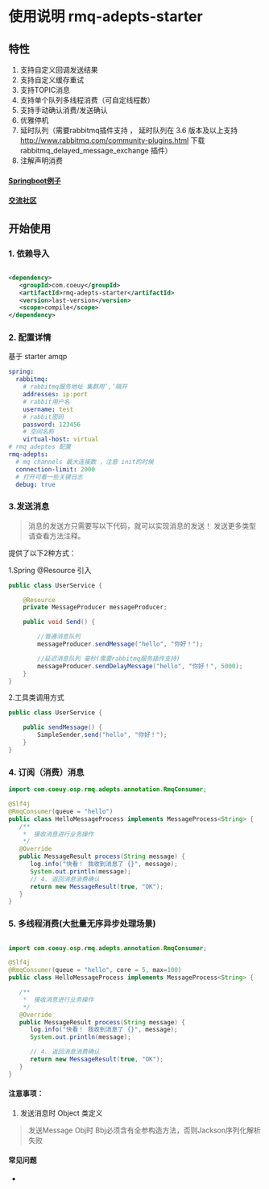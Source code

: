 # 使用说明 rmq-adepts-starter

## 特性

1. 支持自定义回调发送结果
2. 支持自定义缓存重试
3. 支持TOPIC消息
4. 支持单个队列多线程消费（可自定线程数）
5. 支持手动确认消费/发送确认
6. 优雅停机
7. 延时队列（需要rabbitmq插件支持 ， 延时队列在 3.6 版本及以上支持 http://www.rabbitmq.com/community-plugins.html 下载
   rabbitmq_delayed_message_exchange 插件）
8. 注解声明消费

#### [Springboot例子](https://github.com/yarnk/rmq-adepts-example) 
#### [交流社区](https://chat.coeuy.com) 
## 开始使用

### 1. 依赖导入
```xml

<dependency>
   <groupId>com.coeuy</groupId>
   <artifactId>rmq-adepts-starter</artifactId>
   <version>last-version</version>
   <scope>compile</scope>
</dependency>
```

### 2. 配置详情

基于 starter amqp

```yaml 
spring: 
  rabbitmq:
    # rabbitmq服务地址 集群用‘,’隔开
    addresses: ip:port
    # rabbit用户名 
    username: test
    # rabbit密码
    password: 123456
    # 空间名称 
    virtual-host: virtual
# rmq adeptes 配置
rmq-adepts:
  # mq channels 最大连接数 ，注意 init的时候
  connection-limit: 2000 
  # 打开可看一些关键日志
  debug: true

```

### 3.发送消息

> 消息的发送方只需要写以下代码，就可以实现消息的发送！ 发送更多类型请查看方法注释。

提供了以下2种方式：

1.Spring @Resource 引入

```java
public class UserService {

    @Resource
    private MessageProducer messageProducer;

    public void Send() {

        //普通消息队列
        messageProducer.sendMessage("hello", "你好！");

        //延迟消息队列 毫秒(需要rabbitmq服务插件支持)
        messageProducer.sendDelayMessage("hello", "你好！", 5000);
    }
}
```

2.工具类调用方式

```java
public class UserService {

    public sendMessage() {
        SimpleSender.send("hello", "你好！");
    }
}
```

### 4. 订阅（消费）消息

```java
import com.coeuy.osp.rmq.adepts.annotation.RmqConsumer;

@Slf4j
@RmqConsumer(queue = "hello")
public class HelloMessageProcess implements MessageProcess<String> {
   /**
    *  接收消息进行业务操作
    */
   @Override
   public MessageResult process(String message) {
      log.info("快看！ 我收到消息了 {}", message);
      System.out.println(message);
      // 4. 返回消息消费确认 
      return new MessageResult(true, "OK");
   }
}

```

### 5. 多线程消费(大批量无序异步处理场景)

```java

import com.coeuy.osp.rmq.adepts.annotation.RmqConsumer;

@Slf4j
@RmqConsumer(queue = "hello", core = 5, max=100)
public class HelloMessageProcess implements MessageProcess<String> {

   /**
    *  接收消息进行业务操作
    */
   @Override
   public MessageResult process(String message) {
      log.info("快看！ 我收到消息了 {}", message);
      System.out.println(message);

      // 4. 返回消息消费确认 
      return new MessageResult(true, "OK");
   }
}

```

#### 注意事项：

1. 发送消息时 Object 类定义

> 发送Message Obj时 Bbj必须含有全参构造方法，否则Jackson序列化解析失败

#### 常见问题
-
